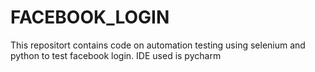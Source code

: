 # FACEBOOK_LOGIN
This repositort contains code on automation testing using selenium and python to test facebook login. IDE used is pycharm
